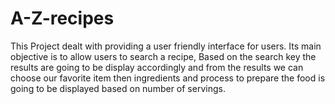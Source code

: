 # A-Z-recipes
This Project dealt with providing a user friendly interface for users. Its main objective is to allow users to search a recipe, Based on the search key the results are going to be display accordingly and from the results we can choose our favorite item then ingredients and process to prepare the food is going to be displayed based on number of servings.
